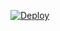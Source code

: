 ﻿[![Deploy](https://www.herokucdn.com/deploy/button.png)](https://dashboard.heroku.com/new?template=https://github.com/khy8/xuyuiku.git)
